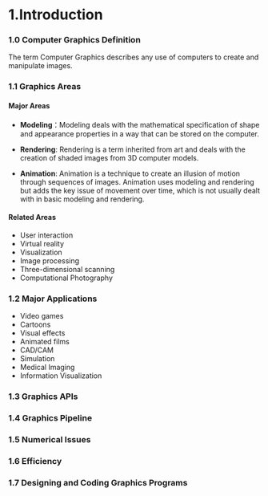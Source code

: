 # 1.Introduction

### 1.0 Computer Graphics Definition
The term Computer Graphics describes any use of computers to create and manipulate images.

### 1.1 Graphics Areas

#### Major Areas  

* **Modeling**：Modeling deals with the mathematical specification of shape and appearance properties in a way that can be stored on the computer.

* **Rendering**: Rendering is a term inherited from art and deals with the creation of shaded images from 3D computer models.

* **Animation**: Animation is a technique to create an illusion of motion through sequences of images. Animation uses modeling and rendering but adds the key issue of movement over time, which is not usually dealt with in basic modeling and rendering.

#### Related Areas
* User interaction  
* Virtual reality  
* Visualization  
* Image processing  
* Three-dimensional scanning  
* Computational Photography  

### 1.2 Major Applications

* Video games  
* Cartoons  
* Visual effects  
* Animated films  
* CAD/CAM  
* Simulation  
* Medical Imaging  
* Information Visualization  

### 1.3 Graphics APIs

### 1.4 Graphics Pipeline

### 1.5 Numerical Issues

### 1.6 Efficiency  

### 1.7 Designing and Coding Graphics Programs
